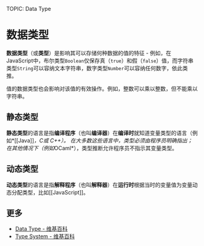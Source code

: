 TOPIC: Data Type

# 数据类型

**数据类型**（或**类型**）是影响其可以存储何种数据的值的特征 - 例如，在JavaScript中，布尔类型`Boolean`仅保存真（`true`）和假（`false`）值，而字符串类型`String`可以容纳文本字符串，数字类型`Number`可以容纳任何数字，依此类推。

值的数据类型也会影响对该值的有效操作。例如，整数可以乘以整数，但不能乘以字符串。

## 静态类型

**静态类型**的语言是指**编译程序**（也叫**编译器**）在**编译时**就知道变量类型的语言（例如*[[Java]]*，*C*或 *C++*）。 在大多数这些语言中，类型必须由程序员明确指出；在其他情况下（例如*OCaml*），类型推断允许程序员不指示其变量类型。

## 动态类型

**动态类型**的语言是指**解释程序**（也叫**解释器**）在**运行时**根据当时的变量值为变量动态分配类型，比如[[JavaScript]]。

## 更多

- [Data Type - 维基百科](https://en.wikipedia.org/wiki/Data%20type)
- [Type System - 维基百科](https://en.wikipedia.org/wiki/Type%20system)
